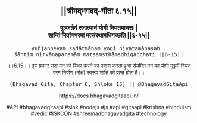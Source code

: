 <center><h2>||श्रीमद्‍भगवद्‍-गीता ६.१५||</h2>
<h3>युञ्जन्नेवं सदात्मानं योगी नियतमानसः |<br/>शान्तिं निर्वाणपरमां मत्संस्थामधिगच्छति ||६-१५||</h3>
<pre>yuñjannevaṃ sadātmānaṃ yogī niyatamānasaḥ .<br/>śāntiṃ nirvāṇaparamāṃ matsaṃsthāmadhigacchati ||6-15||</pre>
<p>।।6.15।। इस प्रकार सदा मन को स्थिर करने का प्रयास करता हुआ संयमित मन का योगी मुझमें स्थित परम निर्वाण (मोक्ष) स्वरूप शांति को प्राप्त होता है।।</p>
<pre>(Bhagavad Gita, Chapter 6, Shloka 15) || @BhagavadGitaApi</pre><p>https://docs.bhagavadgitaapi.in/</p><p>#API #bhagavadgitaapi #slok #nodejs #js #api #gitaapi #krishna #hinduism #vedic #ISKCON #shreemadbhagavadgita #technology</p></center>